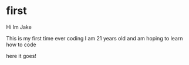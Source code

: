 # first

Hi Im Jake 

This is my first time ever coding
I am 21 years old and am hoping to learn how to code

here it goes!
